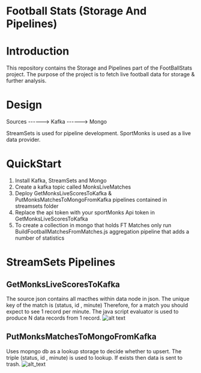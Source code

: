 # Football Stats (Storage And Pipelines)

# Introduction 
This repository contains the Storage and Pipelines part of the FootBallStats project.
The purpose of the project is to fetch live football data for storage & further analysis.


# Design 

Sources ------> Kafka ------> Mongo 
                                  
StreamSets is used for pipeline development.
SportMonks is used as a live data provider.


# QuickStart 
1.  Install Kafka, StreamSets and Mongo
2.  Create a kafka topic called  MonksLiveMatches
3.  Deploy  GetMonksLiveScoresToKafka & PutMonksMatchesToMongoFromKafka pipelines contained in streamsets folder 
4.  Replace the api token with your sportMonks Api token in GetMonksLiveScoresToKafka
5.  To create a collection in mongo that holds FT Matches only run BuildFootballMatchesFromMatches.js  aggregation pipeline that adds a number of statistics 


# StreamSets Pipelines 
## GetMonksLiveScoresToKafka 
The source json contains all macthes within data node in json.
The unique key of the match is (status, id , minute)
Therefore, for a match you should expect to see 1 record per minute. 
The java script evaluator is used to produce N data records from 1 record.
![alt text](https://github.com/athanikos/Football_Stats_Storage_And_Pipelines/blob/master/screenshots/GetMonksLiveScoresToKafka.png)

## PutMonksMatchesToMongoFromKafka  
Uses mopngo db as a lookup storage to decide whether to upsert. 
The triple (status, id , minute) is used to lookup.
If exists then data is sent to trash.
![alt_text](https://github.com/athanikos/Football_Stats_Storage_And_Pipelines/blob/master/screenshots/PutMonksMatchesToMongoFromKafka.png)












